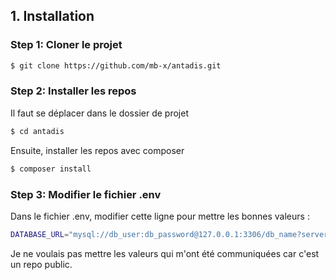 ## 1. Installation

### Step 1: Cloner le projet

``` bash
$ git clone https://github.com/mb-x/antadis.git
```

### Step 2: Installer les repos
Il faut se déplacer dans le dossier de projet
``` bash
$ cd antadis
```
Ensuite, installer les repos avec composer
``` bash
$ composer install 
```

### Step 3: Modifier le fichier .env
Dans le fichier .env, modifier cette ligne pour mettre les bonnes valeurs :

``` bash
DATABASE_URL="mysql://db_user:db_password@127.0.0.1:3306/db_name?serverVersion=5.7"
```

Je ne voulais pas mettre les valeurs qui m'ont été communiquées car c'est un repo public.
